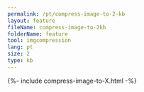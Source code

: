 ```yaml
---
permalink: /pt/compress-image-to-2-kb
layout: feature
fileName: compress-image-to-2kb
folderName: feature
tool: imgcompression
lang: pt
size: 2
type: kb
---
```


{%- include compress-image-to-X.html -%}
